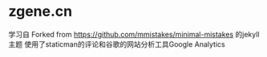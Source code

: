 # zgene.cn
学习自 Forked from https://github.com/mmistakes/minimal-mistakes 的jekyll主题
使用了staticman的评论和谷歌的网站分析工具Google Analytics
